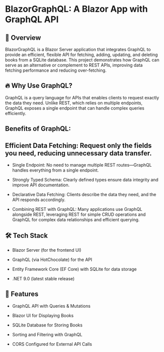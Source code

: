 # BlazorGraphQL: A Blazor App with GraphQL API

## 🚀 Overview

BlazorGraphQL is a Blazor Server application that integrates GraphQL to provide an efficient, flexible API for fetching, adding, updating, and deleting books from a SQLite database. This project demonstrates how GraphQL can serve as an alternative or complement to REST APIs, improving data fetching performance and reducing over-fetching.

## 🔥 Why Use GraphQL?

GraphQL is a query language for APIs that enables clients to request exactly the data they need. Unlike REST, which relies on multiple endpoints, GraphQL exposes a single endpoint that can handle complex queries efficiently.

## Benefits of GraphQL:

## Efficient Data Fetching: Request only the fields you need, reducing unnecessary data transfer.

- Single Endpoint: No need to manage multiple REST routes—GraphQL handles everything from a single endpoint.

- Strongly Typed Schema: Clearly defined types ensure data integrity and improve API documentation.

- Declarative Data Fetching: Clients describe the data they need, and the API responds accordingly.

- Combining REST with GraphQL: Many applications use GraphQL alongside REST, leveraging REST for simple CRUD operations and GraphQL for complex data relationships and efficient querying.

## 🛠️ Tech Stack

- Blazor Server (for the frontend UI)

- GraphQL (via HotChocolate) for the API

- Entity Framework Core (EF Core) with SQLite for data storage

- .NET 9.0 (latest stable release)

## 📌 Features

- GraphQL API with Queries & Mutations

- Blazor UI for Displaying Books

- SQLite Database for Storing Books

- Sorting and Filtering with GraphQL

- CORS Configured for External API Calls
